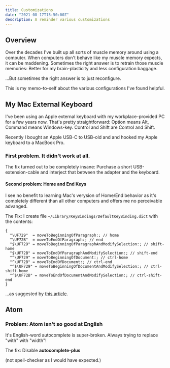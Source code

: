 ```yaml
---
title: Customizations
date: "2021-08-17T15:50:00Z"
description: A reminder various customizations
---
```


## Overview
Over the decades I've built up all sorts of muscle memory around using a
computer.  When computers don't behave like my muscle memory expects, it can
be maddening.  Sometimes the right answer is to retrain those muscle memories:
Better for my brain-plasticity and less configuration baggage.  

...But sometimes the right answer is to just reconfigure.

This is my memo-to-self about the various configurations I've found helpful.


## My Mac External Keyboard
I've been using an Apple external keyboard with my workplace-provided PC for
a few years now.  That's pretty straightforward: Option means Alt, Command
means Windows-key. Control and Shift are Control and Shift.

Recently I bought an Apple USB-C to USB-old and  and hooked my Apple keyboard
to a MacBook Pro.

### First problem. It didn't work at all.  

The fix turned out to be completely insane:  Purchase a
short USB-extension-cable and interject that between the adapter and the
keyboard.

#### Second problem: Home and End Keys
I see no benefit to learning Mac's verysion of Home/End behavior as it's
completely different than all other computers and offers me no perceivable
advanged.

The Fix: I create file `~/Library/KeyBindings/DefaultKeyBinding.dict`
with the contents:

```
{
  "\UF729"  = moveToBeginningOfParagraph:; // home
  "\UF72B"  = moveToEndOfParagraph:; // end
  "$\UF729" = moveToBeginningOfParagraphAndModifySelection:; // shift-home
  "$\UF72B" = moveToEndOfParagraphAndModifySelection:; // shift-end
  "^\UF729" = moveToBeginningOfDocument:; // ctrl-home
  "^\UF72B" = moveToEndOfDocument:; // ctrl-end
  "^$\UF729" = moveToBeginningOfDocumentAndModifySelection:; // ctrl-shift-home
  "^$\UF72B" = moveToEndOfDocumentAndModifySelection:; // ctrl-shift-end
}
```
...as suggested by [this article](https://damieng.com/blog/2015/04/24/make-home-end-keys-behave-like-windows-on-mac-os-x).



## Atom


### Problem: Atom isn't so good at English
It's English-word autocomplete is super-broken.  Always trying to replace
"with" with "width"!

The fix: Disable **autocomplete-plus**   

(not spell-checker as I would have expected.)
